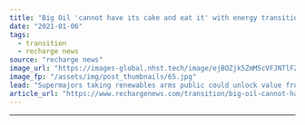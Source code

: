 ```yaml
---
title: "Big Oil 'cannot have its cake and eat it' with energy transition spin-offs -  HSBC"
date: "2021-01-06"
tags: 
  - transition
  - recharge news
source: "recharge news"
image_url: "https://images-global.nhst.tech/image/ejBOZjk5ZmM5cVFJNTlFZWorMCtrRkc1Ujg2SzBrUGg4NGFScjAvZllUOD0=/nhst/binary/3fb00af0cb026b052bb65b0d406370b3"
image_fp: "/assets/img/post_thumbnails/65.jpg"
lead: "Supermajors taking renewables arms public could unlock value from high pure-play multiples but thwart climate ambitions, says new report from investment bank"
article_url: "https://www.rechargenews.com/transition/big-oil-cannot-have-its-cake-and-eat-it-with-energy-transition-spin-offs-hsbc/2-1-940033"
---
```


---
